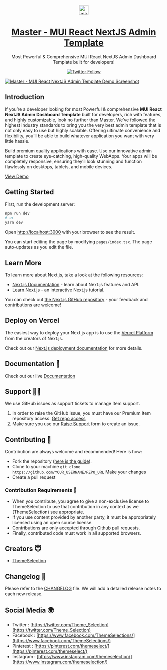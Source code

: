 <p align="center">
   <a href="https://themeselection.com/products/master-mui-react-nextjs-admin-template/" target="_blank">
      <img src="https://user-images.githubusercontent.com/64475785/151975658-07d55d5b-01c0-4481-bc40-4bfc7a8d1767.svg" alt="master-logo" width="30px" height="auto">
   </a>
</p>
  
<h1 align="center">
   <a href="https://themeselection.com/products/master-mui-react-nextjs-admin-template/" target="_blank" align="center">
      Master - MUI React NextJS Admin Template
   </a>
</h1>

<p align="center">Most Powerful & Comprehensive MUI React NextJS Admin Dashboard Template built for developers!</p>

<p align="center">   
  <a href="https://twitter.com/Theme_Selection" target="_blank">
     <img alt="Twitter Follow" src="https://img.shields.io/twitter/follow/Theme_Selection">
  </a>
</p>

[![Master - MUI React NextJS Admin Template Demo Screenshot](https://user-images.githubusercontent.com/749684/150332366-9cbb97d3-72de-4844-a291-ca665b6c7b91.png)](https://themeselection.com/products/master-mui-react-nextjs-admin-template/)

## Introduction

If you’re a developer looking for most Powerful & comprehensive **MUI React NextJS Admin Dashboard Template** built for developers, rich with features, and highly customizable, look no further than Master. We’ve followed the highest industry standards to bring you the very best admin template that is not only easy to use but highly scalable. Offering ultimate convenience and flexibility, you’ll be able to build whatever application you want with very little hassle.

Build premium quality applications with ease. Use our innovative admin template to create eye-catching, high-quality WebApps. Your apps will be completely responsive, ensuring they’ll look stunning and function flawlessly on desktops, tablets, and mobile devices.

[View Demo](https://themeselection.com/demo/master-mui-react-nextjs-admin-template/landing/)

## Getting Started

First, run the development server:

```bash
npm run dev
# or
yarn dev
```

Open [http://localhost:3000](http://localhost:3000) with your browser to see the result.

You can start editing the page by modifying `pages/index.tsx`. The page auto-updates as you edit the file.

## Learn More

To learn more about Next.js, take a look at the following resources:

- [Next.js Documentation](https://nextjs.org/docs) - learn about Next.js features and API.
- [Learn Next.js](https://nextjs.org/learn) - an interactive Next.js tutorial.

You can check out [the Next.js GitHub repository](https://github.com/vercel/next.js/) - your feedback and contributions are welcome!

## Deploy on Vercel

The easiest way to deploy your Next.js app is to use the [Vercel Platform](https://vercel.com/new?utm_medium=default-template&filter=next.js&utm_source=create-next-app&utm_campaign=create-next-app-readme) from the creators of Next.js.

Check out our [Next.js deployment documentation](https://nextjs.org/docs/deployment) for more details.

## Documentation 📜

Check out our live [Documentation](https://themeselection.com/demo/master-mui-react-nextjs-admin-template/documentation/)

## Support 👨‍💻

We use GitHub issues as support tickets to manage Item support.

1. In order to raise the GitHub issue, you must have our Premium Item repository access. [Get repo access](https://themeselection.com/tools/github/github-access)
2. Make sure you use our [Raise Support](https://themeselection.com/tools/github/raise-support) form to create an issue.

## Contributing 🦸

Contribution are always welcome and recommended! Here is how:

- Fork the repository ([here is the guide](https://docs.github.com/en/get-started/quickstart/fork-a-repo)).
- Clone to your machine `git clone https://github.com/YOUR_USERNAME/REPO_URL` Make your changes
- Create a pull request

### Contribution Requirements 🧰

- When you contribute, you agree to give a non-exclusive license to ThemeSelection to use that contribution in any context as we (ThemeSelection) see appropriate.
- If you use content provided by another party, it must be appropriately licensed using an open source license.
- Contributions are only accepted through Github pull requests.
- Finally, contributed code must work in all supported browsers.

## Creators 😇

- [ThemeSelection](https://themeselection.com)

## Changelog 📆

Please refer to the [CHANGELOG](CHANGELOG.md) file. We will add a detailed release notes to each new release.

## Social Media 🌍

- Twitter : [https://twitter.com/Theme_Selection](https://twitter.com/Theme_Selection)
- Facebook : [https://www.facebook.com/ThemeSelections/](https://www.facebook.com/ThemeSelections/)
- Pinterest : [https://pinterest.com/themeselect/](https://pinterest.com/themeselect/)
- Instagram : [https://www.instagram.com/themeselection/](https://www.instagram.com/themeselection/)
